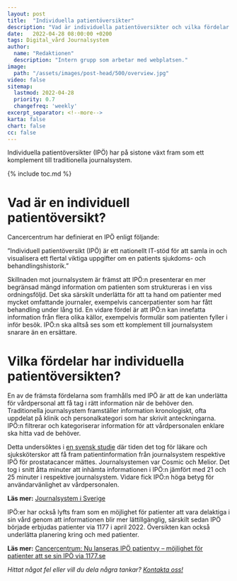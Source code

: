 ```yaml
---
layout: post
title:  "Individuella patientöversikter"
description: "Vad är individuella patientöversikter och vilka fördelar har de?"
date:   2022-04-28 08:00:00 +0200
tags: Digital_vård Journalsystem
author:
  name: "Redaktionen"
  description: "Intern grupp som arbetar med webplatsen."
image:
  path: "/assets/images/post-head/500/overview.jpg"
video: false
sitemap:
  lastmod: 2022-04-28
  priority: 0.7
  changefreq: 'weekly'
excerpt_separator: <!--more-->
karta: false
chart: false
cc: false
---
```


Individuella patientöversikter (IPÖ) har på sistone växt fram som ett komplement till traditionella journalsystem.

<!--more-->

{% include toc.md %}

# Vad är en individuell patientöversikt?
Cancercentrum har definierat en IPÖ enligt följande:

”Individuell patientöversikt (IPÖ) är ett nationellt IT-stöd för att samla in och visualisera ett flertal viktiga uppgifter om en patients sjukdoms- och behandlingshistorik.”

Skillnaden mot journalsystem är främst att IPÖ:n presenterar en mer begränsad mängd information om patienten som struktureras i en viss ordningsföljd. Det ska särskilt underlätta för att ta hand om patienter med mycket omfattande journaler, exempelvis cancerpatienter som har fått behandling under lång tid. En vidare fördel är att IPÖ:n kan innefatta information från flera olika källor, exempelvis formulär som patienten fyller i inför besök. IPÖ:n ska alltså ses som ett komplement till journalsystem snarare än en ersättare.

# Vilka fördelar har individuella patientöversikten?
En av de främsta fördelarna som framhålls med IPÖ är att de kan underlätta för vårdpersonal att få tag i rätt information när de behöver den. Traditionella journalsystem framställer information kronologiskt, ofta uppdelat på klinik och personalkategori som har skrivit anteckningarna. IPÖ:n filtrerar och kategoriserar information för att vårdpersonalen enklare ska hitta vad de behöver.

Detta undersöktes i [en svensk studie](https://www.tandfonline.com/doi/full/10.1080/21681805.2021.2014561) där tiden det tog för läkare och sjuksköterskor att få fram patientinformation från journalsystem respektive IPÖ för prostatacancer mättes. Journalsystemen var Cosmic och Melior. Det tog i snitt åtta minuter att inhämta informationen i IPÖ:n jämfört med 21 och 25 minuter i respektive journalsystem. Vidare fick IPÖ:n höga betyg för användarvänlighet av vårdpersonalen.

**Läs mer:** [Journalsystem i Sverige](/2021/07/30/journalsystem.html)

IPÖ:er har också lyfts fram som en möjlighet för patienter att vara delaktiga i sin vård genom att informationen blir mer lättillgänglig, särskilt sedan IPÖ började erbjudas patienter via 1177 i april 2022. Översikten kan också underlätta planering kring och med patienter.

**Läs mer:** [Cancercentrum: Nu lanseras IPÖ patientvy – möjlighet för patienter att se sin IPÖ via 1177.se
](https://cancercentrum.se/samverkan/om-oss/nyheter/2022/april/nu-lanseras-ipo-patientvy--mojlighet-for-patienter-att-se-sin-ipo-via-1177.se/)

_Hittat något fel eller vill du dela några tankar? [Kontakta oss!](/index.html#form-message)_